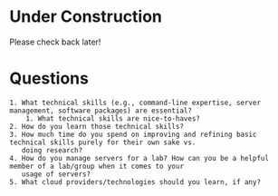 # Under Construction
Please check back later!

# Questions
    1. What technical skills (e.g., command-line expertise, server management, software packages) are essential?
        1. What technical skills are nice-to-haves?
    2. How do you learn those technical skills?
    3. How much time do you spend on improving and refining basic technical skills purely for their own sake vs.
       doing research?
    4. How do you manage servers for a lab? How can you be a helpful member of a lab/group when it comes to your
       usage of servers?
    5. What cloud providers/technologies should you learn, if any?
